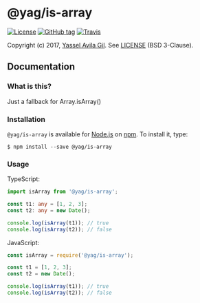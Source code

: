 @yag/is-array
=====

[![License](https://img.shields.io/badge/license-BSD%203--Clause-green.svg?style=flat-square)](https://raw.githubusercontent.com/yasselavila/is-array/master/LICENSE.txt)
[![GitHub tag](https://img.shields.io/github/tag/yasselavila/is-array.svg?style=flat-square)](https://github.com/yasselavila/is-array/releases)
[![Travis](https://img.shields.io/travis/yasselavila/is-array.svg?style=flat-square)](https://travis-ci.org/yasselavila/is-array)

Copyright (c) 2017, [Yassel Avila Gil](http://yasselavila.com).
See [LICENSE](./LICENSE.txt) (BSD 3-Clause).

## Documentation

### What is this?

Just a fallback for Array.isArray()

### Installation

`@yag/is-array` is available for [Node.js](http://npmjs.org) on [npm](http://npmjs.org). To install it, type:

    $ npm install --save @yag/is-array

### Usage

TypeScript:
```ts
import isArray from '@yag/is-array';

const t1: any = [1, 2, 3];
const t2: any = new Date();

console.log(isArray(t1)); // true
console.log(isArray(t2)); // false
```

JavaScript:
```js
const isArray = require('@yag/is-array');

const t1 = [1, 2, 3];
const t2 = new Date();

console.log(isArray(t1)); // true
console.log(isArray(t2)); // false
```
